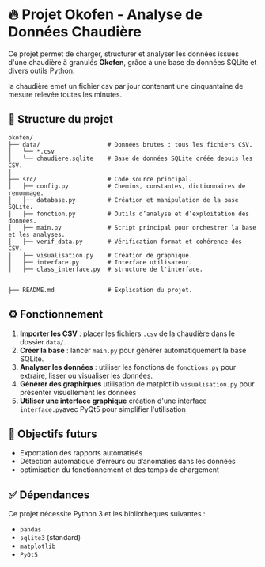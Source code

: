 # 🔥 Projet Okofen - Analyse de Données Chaudière

Ce projet permet de charger, structurer et analyser les données issues d'une chaudière à granulés **Okofen**, grâce à une base de données SQLite et divers outils Python.

la chaudière emet un fichier csv par jour contenant une cinquantaine de mesure relevée toutes les minutes.

## 📁 Structure du projet

```
okofen/
├── data/                   # Données brutes : tous les fichiers CSV.
│   └── *.csv
│   └── chaudiere.sqlite    # Base de données SQLite créée depuis les CSV.
│
├── src/                    # Code source principal.
│   ├── config.py           # Chemins, constantes, dictionnaires de renommage.
│   ├── database.py         # Création et manipulation de la base SQLite.
│   ├── fonction.py         # Outils d’analyse et d’exploitation des données.
│   ├── main.py             # Script principal pour orchestrer la base et les analyses.
│   ├── verif_data.py       # Vérification format et cohérence des CSV.
│   ├── visualisation.py    # Création de graphique.
│   ├── interface.py        # Interface utilisateur.
│   ├── class_interface.py  # structure de l'interface.


├── README.md               # Explication du projet.
```


## ⚙️ Fonctionnement

1. **Importer les CSV** : placer les fichiers `.csv` de la chaudière dans le dossier `data/`.
2. **Créer la base** : lancer `main.py` pour générer automatiquement la base SQLite.
3. **Analyser les données** : utiliser les fonctions de `fonctions.py` pour extraire, lisser ou visualiser les données.
4. **Générer des graphiques** utilisation de matplotlib `visualisation.py` pour présenter visuellement les données
5. **Utiliser une interface graphique** création d'une interface `interface.py`avec PyQt5 pour simplifier l'utilisation

## 🚧 Objectifs futurs

- Exportation des rapports automatisés
- Détection automatique d’erreurs ou d’anomalies dans les données
- optimisation du fonctionnement et des temps de chargement

## ✅ Dépendances

Ce projet nécessite Python 3 et les bibliothèques suivantes :

- `pandas`
- `sqlite3` (standard)
- `matplotlib` 
- `PyQt5` 



